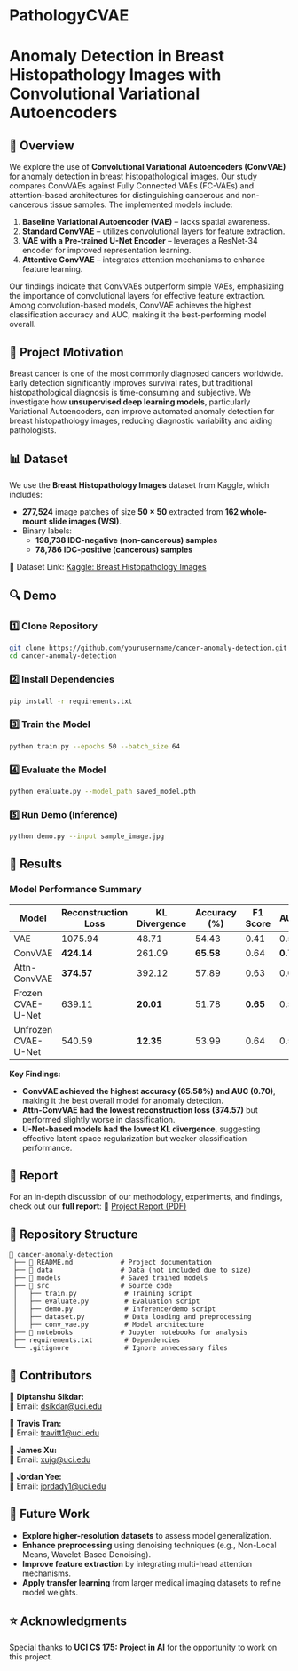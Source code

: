 # PathologyCVAE

# Anomaly Detection in Breast Histopathology Images with Convolutional Variational Autoencoders

## 📌 Overview
We explore the use of **Convolutional Variational Autoencoders (ConvVAE)** for anomaly detection in breast histopathological images. Our study compares ConvVAEs against Fully Connected VAEs (FC-VAEs) and attention-based architectures for distinguishing cancerous and non-cancerous tissue samples. The implemented models include:

1. **Baseline Variational Autoencoder (VAE)** – lacks spatial awareness.
2. **Standard ConvVAE** – utilizes convolutional layers for feature extraction.
3. **VAE with a Pre-trained U-Net Encoder** – leverages a ResNet-34 encoder for improved representation learning.
4. **Attentive ConvVAE** – integrates attention mechanisms to enhance feature learning.

Our findings indicate that ConvVAEs outperform simple VAEs, emphasizing the importance of convolutional layers for effective feature extraction. Among convolution-based models, ConvVAE achieves the highest classification accuracy and AUC, making it the best-performing model overall.

## 🚀 Project Motivation
Breast cancer is one of the most commonly diagnosed cancers worldwide. Early detection significantly improves survival rates, but traditional histopathological diagnosis is time-consuming and subjective. We investigate how **unsupervised deep learning models**, particularly Variational Autoencoders, can improve automated anomaly detection for breast histopathology images, reducing diagnostic variability and aiding pathologists.

## 📊 Dataset
We use the **Breast Histopathology Images** dataset from Kaggle, which includes:
- **277,524** image patches of size **50 × 50** extracted from **162 whole-mount slide images (WSI)**.
- Binary labels:
  - **198,738 IDC-negative (non-cancerous) samples**
  - **78,786 IDC-positive (cancerous) samples**

🔗 Dataset Link: [Kaggle: Breast Histopathology Images](https://www.kaggle.com/datasets/paultimothymooney/breast-histopathology-images/data)

## 🔍 Demo
### 1️⃣ Clone Repository
```bash
git clone https://github.com/yourusername/cancer-anomaly-detection.git
cd cancer-anomaly-detection
```

### 2️⃣ Install Dependencies
```bash
pip install -r requirements.txt
```

### 3️⃣ Train the Model
```bash
python train.py --epochs 50 --batch_size 64
```

### 4️⃣ Evaluate the Model
```bash
python evaluate.py --model_path saved_model.pth
```

### 5️⃣ Run Demo (Inference)
```bash
python demo.py --input sample_image.jpg
```

## 📝 Results
### Model Performance Summary
| Model | Reconstruction Loss | KL Divergence | Accuracy (%) | F1 Score | AUC |
|--------|----------------------|--------------|--------------|----------|------|
| VAE | 1075.94 | 48.71 | 54.43 | 0.41 | 0.53 |
| ConvVAE | **424.14** | 261.09 | **65.58** | 0.64 | **0.70** |
| Attn-ConvVAE | **374.57** | 392.12 | 57.89 | 0.63 | 0.60 |
| Frozen CVAE-U-Net | 639.11 | **20.01** | 51.78 | **0.65** | 0.50 |
| Unfrozen CVAE-U-Net | 540.59 | **12.35** | 53.99 | 0.64 | 0.53 |

**Key Findings:**
- **ConvVAE achieved the highest accuracy (65.58%) and AUC (0.70)**, making it the best overall model for anomaly detection.
- **Attn-ConvVAE had the lowest reconstruction loss (374.57)** but performed slightly worse in classification.
- **U-Net-based models had the lowest KL divergence**, suggesting effective latent space regularization but weaker classification performance.

## 📜 Report
For an in-depth discussion of our methodology, experiments, and findings, check out our **full report**:
📄 [Project Report (PDF)](link_to_report.pdf)

## 📁 Repository Structure
```
📂 cancer-anomaly-detection
 ├── 📜 README.md            # Project documentation
 ├── 📁 data                 # Data (not included due to size)
 ├── 📁 models               # Saved trained models
 ├── 📁 src                  # Source code
 │   ├── train.py            # Training script
 │   ├── evaluate.py         # Evaluation script
 │   ├── demo.py             # Inference/demo script
 │   ├── dataset.py          # Data loading and preprocessing
 │   ├── conv_vae.py         # Model architecture
 ├── 📁 notebooks            # Jupyter notebooks for analysis
 ├── requirements.txt        # Dependencies
 └── .gitignore              # Ignore unnecessary files
```

## 🤝 Contributors
👤 **Diptanshu Sikdar:**  
📧 Email: dsikdar@uci.edu  

👤 **Travis Tran:**  
📧 Email: travitt1@uci.edu  

👤 **James Xu:**  
📧 Email: xujg@uci.edu  

👤 **Jordan Yee:**  
📧 Email: jordady1@uci.edu  

## 📌 Future Work
- **Explore higher-resolution datasets** to assess model generalization.
- **Enhance preprocessing** using denoising techniques (e.g., Non-Local Means, Wavelet-Based Denoising).
- **Improve feature extraction** by integrating multi-head attention mechanisms.
- **Apply transfer learning** from larger medical imaging datasets to refine model weights.

## ⭐ Acknowledgments
Special thanks to **UCI CS 175: Project in AI** for the opportunity to work on this project.
